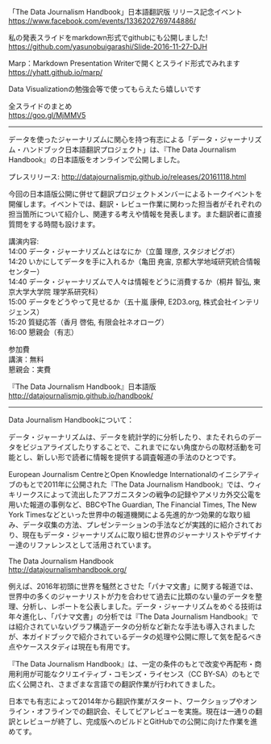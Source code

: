 「The Data Journalism Handbook」日本語翻訳版 リリース記念イベント
https://www.facebook.com/events/1336202769744886/

私の発表スライドをmarkdown形式でgithubにも公開しました! <br>
https://github.com/yasunobuigarashi/Slide-2016-11-27-DJH

Marp：Markdown Presentation Writerで開くとスライド形式でみれます <br>
https://yhatt.github.io/marp/

Data Visualizationの勉強会等で使ってもらえたら嬉しいです

全スライドのまとめ <br>
https://goo.gl/MjMMV5

--------------------------------------------------------------------------
データを使ったジャーナリズムに関心を持つ有志による「データ・ジャーナリズム・ハンドブック日本語翻訳プロジェクト」は、『The Data Journalism Handbook』の日本語版をオンラインで公開しました。

プレスリリース: http://datajournalismjp.github.io/releases/20161118.html

今回の日本語版公開に併せて翻訳プロジェクトメンバーによるトークイベントを開催します。イベントでは、翻訳・レビュー作業に関わった担当者がそれぞれの担当箇所について紹介し、関連する考えや情報を発表します。また翻訳者に直接質問をする時間も設けます。

講演内容: <br>
14:00 データ・ジャーナリズムとはなにか（立薗 理彦, スタジオピグボ） <br>
14:20 いかにしてデータを手に入れるか（亀田 尭宙, 京都大学地域研究統合情報センター） <br>
14:40 データ・ジャーナリズムで人々は情報をどうに消費するか（桐井 智弘, 東京大学大学院 理学系研究科） <br>
15:00 データをどうやって見せるか（五十嵐 康伸, E2D3.org, 株式会社インテリジェンス） <br>
15:20 質疑応答（香月 啓佑, 有限会社ネオローグ） <br>
16:00 懇親会（有志）

参加費 <br>
講演：無料 <br>
懇親会：実費

『The Data Journalism Handbook』日本語版 <br>
http://datajournalismjp.github.io/handbook/

-----
Data Journalism Handbookについて：

データ・ジャーナリズムは、データを統計学的に分析したり、またそれらのデータをビジュアライズしたりすることで、これまでにない角度からの取材活動を可能とし、新しい形で読者に情報を提供する調査報道の手法のひとつです。

European Journalism CentreとOpen Knowledge Internationalのイニシアティブのもとで2011年に公開された『The Data Journalism Handbook』では、ウィキリークスによって流出したアフガニスタンの戦争の記録やアメリカ外交公電を用いた報道の事例など、BBCやThe Guardian, The Financial Times, The New York Timesなどといった世界中の報道機関による先進的かつ効果的な取り組み、データ収集の方法、プレゼンテーションの手法などが実践的に紹介されており、現在もデータ・ジャーナリズムに取り組む世界のジャーナリストやデザイナー達のリファレンスとして活用されています。

The Data Journalism Handbook <br>
http://datajournalismhandbook.org/

例えば、2016年初頭に世界を騒然とさせた「パナマ文書」に関する報道では、世界中の多くのジャーナリストが力を合わせて過去に比類のない量のデータを整理、分析し、レポートを公表しました。データ・ジャーナリズムをめぐる技術は年々進化し、「パナマ文書」の分析では『The Data Journalism Handbook』では紹介されていないグラフ構造データの分析など新たな手法も導入されましたが、本ガイドブックで紹介されているデータの処理や公開に際して気を配るべき点やケーススタディは現在も有用です。

『The Data Journalism Handbook』は、一定の条件のもとで改変や再配布・商用利用が可能なクリエイティブ・コモンズ・ライセンス（CC BY-SA）のもとで広く公開され、さまざまな言語での翻訳作業が行われてきました。

日本でも有志によって2014年から翻訳作業がスタート、ワークショップやオンライン・オフラインでの翻訳会、そしてピアレビューを実施。現在は一通りの翻訳とレビューが終了し、完成版へのビルドとGitHubでの公開に向けた作業を進めてす。